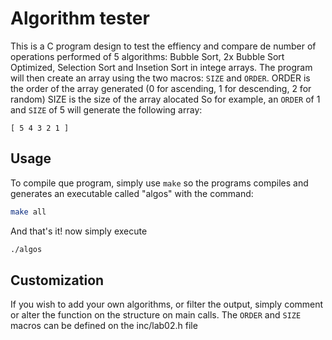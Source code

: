 # Algorithm tester
This is a C program design to test the effiency and compare de number of operations performed of 5 algorithms: Bubble Sort, 2x Bubble Sort Optimized, Selection Sort and Insetion Sort in intege arrays.
The program will then create an array using the two macros: ```SIZE``` and ```ORDER```.
ORDER is the order of the array generated (0 for ascending, 1 for descending, 2 for random)
SIZE is the size of the array alocated
So for example, an ```ORDER``` of 1 and ```SIZE``` of 5 will generate the following array:
```
[ 5 4 3 2 1 ]
```

## Usage
To compile que program, simply use ```make``` so the programs compiles and generates an executable called "algos" with the command:
```bash
make all
```
And that's it! now simply execute
```bash
./algos
```

## Customization
If you wish to add your own algorithms, or filter the output, simply comment or alter the function on the structure on main calls.
The ```ORDER``` and ```SIZE``` macros can be defined on the inc/lab02.h file